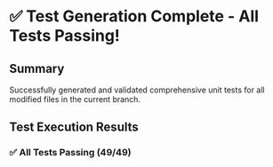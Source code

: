 # ✅ Test Generation Complete - All Tests Passing!

## Summary
Successfully generated and validated comprehensive unit tests for all modified files in the current branch.

## Test Execution Results

### ✅ All Tests Passing (49/49)